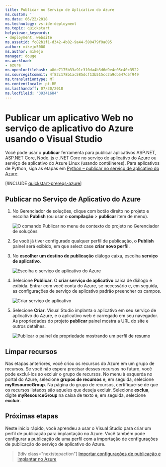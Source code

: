 ```yaml
---
title: Publicar no Serviço de Aplicativo do Azure
ms.custom: ''
ms.date: 06/22/2018
ms.technology: vs-ide-deployment
ms.topic: quickstart
helpviewer_keywords:
- deployment, website
ms.assetid: fc82b1f1-d342-4b82-9a44-590479f0a895
author: mikejo5000
ms.author: mikejo
manager: douge
ms.workload:
- azure
ms.openlocfilehash: a8de7175b33a91c310da4b3d6d9e4c05c40c3522
ms.sourcegitcommit: 4f82c178b1ac585dcf13b515cc2a9cb547d5f949
ms.translationtype: MT
ms.contentlocale: pt-BR
ms.lasthandoff: 07/30/2018
ms.locfileid: "39341684"
---
```

# <a name="publish-a-web-app-to-azure-app-service-using-visual-studio"></a>Publicar um aplicativo Web no serviço de aplicativo do Azure usando o Visual Studio

Você pode usar o **publicar** ferramenta para publicar aplicativos ASP.NET, ASP.NET Core, Node. js e .NET Core no serviço de aplicativo do Azure ou serviço de aplicativo do Azure Linux (usando contêineres). Para aplicativos de Python, siga as etapas em [Python – publicar no serviço de aplicativo do Azure](../python/publishing-python-web-applications-to-azure-from-visual-studio.md).

[!INCLUDE [quickstart-prereqs-azure](includes/quickstart-prereqs-azure.md)]

## <a name="publish-to-azure-app-service"></a>Publicar no Serviço de Aplicativo do Azure

1. No Gerenciador de soluções, clique com botão direito no projeto e escolha **Publish** (ou usar o **compilação** > **publicar** item de menu).

    ![O comando Publicar no menu de contexto do projeto no Gerenciador de soluções](../deployment/media/quickstart-publish.png "escolher publicar")

1. Se você já tiver configurado qualquer perfil de publicação, o **Publish** painel será exibido, em que select case **criar novo perfil**.

1. No **escolher um destino de publicação** diálogo caixa, escolha **serviço de aplicativo**.

    ![Escolha o serviço de aplicativo do Azure](../deployment/media/quickstart-publish-azure.png "escolher serviço de aplicativo do Azure")

1. Selecione **Publicar**. O **criar serviço de aplicativo** caixa de diálogo é exibida. Entrar com você conta do Azure, se necessário e, em seguida, as configurações de serviço de aplicativo padrão preencher os campos.

    ![Criar serviço de aplicativo](../deployment/media/quickstart-publish-settings-app-service.png "criar serviço de aplicativo do Azure")

1. Selecione **Criar**. Visual Studio implanta o aplicativo em seu serviço de aplicativo do Azure, e o aplicativo web é carregado em seu navegador. As propriedades do projeto **publicar** painel mostra a URL do site e outros detalhes.

    ![Publicar o painel de propriedade mostrando um perfil de resumo](../deployment/media/quickstart-publish-app-service-summary.png)

## <a name="clean-up-resources"></a>Limpar recursos

Nas etapas anteriores, você criou os recursos do Azure em um grupo de recursos. Se você não espera precisar desses recursos no futuro, você pode excluí-los ao excluir o grupo de recursos.
No menu à esquerda no portal do Azure, selecione **grupos de recursos** e, em seguida, selecione **myResourceGroup**.
Na página do grupo de recursos, certifique-se de que os recursos listados são aqueles que deseja excluir.
Selecione **exclua**, digite **myResourceGroup** na caixa de texto e, em seguida, selecione **excluir**.

## <a name="next-steps"></a>Próximas etapas

Neste início rápido, você aprendeu a usar o Visual Studio para criar um perfil de publicação para implantação no Azure. Você também pode configurar a publicação de uma perfil com a importação de configurações de publicação do serviço de aplicativo do Azure.

> [!div class="nextstepaction"]
> [Importar configurações de publicação e implantar no Azure](tutorial-import-publish-settings-azure.md)
